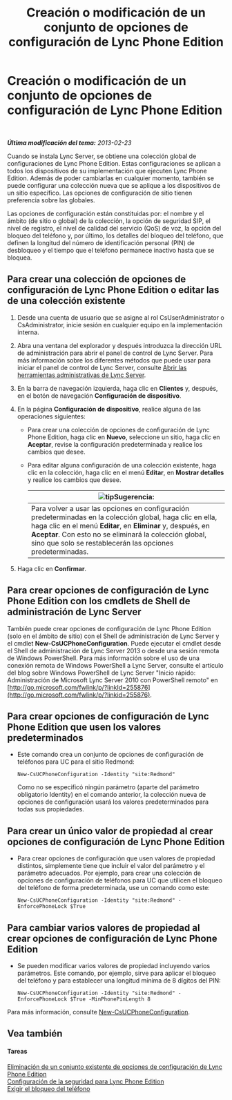 ﻿---
title: Creación o modificación de un conjunto de opciones de configuración de Lync Phone Edition
TOCTitle: Creación o modificación de un conjunto de opciones de configuración de Lync Phone Edition
ms:assetid: 6cf714af-8f57-4a71-89ad-0a776302b2ba
ms:mtpsurl: https://technet.microsoft.com/es-es/library/JJ688086(v=OCS.15)
ms:contentKeyID: 49889221
ms.date: 01/07/2017
mtps_version: v=OCS.15
ms.translationtype: HT
---

# Creación o modificación de un conjunto de opciones de configuración de Lync Phone Edition

 

_**Última modificación del tema:** 2013-02-23_

Cuando se instala Lync Server, se obtiene una colección global de configuraciones de Lync Phone Edition. Estas configuraciones se aplican a todos los dispositivos de su implementación que ejecuten Lync Phone Edition. Además de poder cambiarlas en cualquier momento, también se puede configurar una colección nueva que se aplique a los dispositivos de un sitio específico. Las opciones de configuración de sitio tienen preferencia sobre las globales.

Las opciones de configuración están constituidas por: el nombre y el ámbito (de sitio o global) de la colección, la opción de seguridad SIP, el nivel de registro, el nivel de calidad del servicio (QoS) de voz, la opción del bloqueo del teléfono y, por último, los detalles del bloqueo del teléfono, que definen la longitud del número de identificación personal (PIN) de desbloqueo y el tiempo que el teléfono permanece inactivo hasta que se bloquea.

## Para crear una colección de opciones de configuración de Lync Phone Edition o editar las de una colección existente

1.  Desde una cuenta de usuario que se asigne al rol CsUserAdministrator o CsAdministrator, inicie sesión en cualquier equipo en la implementación interna.

2.  Abra una ventana del explorador y después introduzca la dirección URL de administración para abrir el panel de control de Lync Server. Para más información sobre los diferentes métodos que puede usar para iniciar el panel de control de Lync Server, consulte [Abrir las herramientas administrativas de Lync Server](lync-server-2013-open-lync-server-administrative-tools.md).

3.  En la barra de navegación izquierda, haga clic en **Clientes** y, después, en el botón de navegación **Configuración de dispositivo**.

4.  En la página **Configuración de dispositivo**, realice alguna de las operaciones siguientes:
    
      - Para crear una colección de opciones de configuración de Lync Phone Edition, haga clic en **Nuevo**, seleccione un sitio, haga clic en **Aceptar**, revise la configuración predeterminada y realice los cambios que desee.
    
      - Para editar alguna configuración de una colección existente, haga clic en la colección, haga clic en el menú **Editar**, en **Mostrar detalles** y realice los cambios que desee.
        
        <table>
        <thead>
        <tr class="header">
        <th><img src="images/JJ205319.tip(OCS.15).gif" title="tip" alt="tip" />Sugerencia:</th>
        </tr>
        </thead>
        <tbody>
        <tr class="odd">
        <td>Para volver a usar las opciones en configuración predeterminadas en la colección global, haga clic en ella, haga clic en el menú <strong>Editar</strong>, en <strong>Eliminar</strong> y, después, en <strong>Aceptar</strong>. Con esto no se eliminará la colección global, sino que solo se restablecerán las opciones predeterminadas.</td>
        </tr>
        </tbody>
        </table>


5.  Haga clic en **Confirmar**.

## Para crear opciones de configuración de Lync Phone Edition con los cmdlets de Shell de administración de Lync Server

También puede crear opciones de configuración de Lync Phone Edition (solo en el ámbito de sitio) con el Shell de administración de Lync Server y el cmdlet **New-CsUCPhoneConfiguration**. Puede ejecutar el cmdlet desde el Shell de administración de Lync Server 2013 o desde una sesión remota de Windows PowerShell. Para más información sobre el uso de una conexión remota de Windows PowerShell a Lync Server, consulte el artículo del blog sobre Windows PowerShell de Lync Server "Inicio rápido: Administración de Microsoft Lync Server 2010 con PowerShell remoto" en [http://go.microsoft.com/fwlink/p/?linkId=255876](http://go.microsoft.com/fwlink/p/?linkid=255876).

## Para crear opciones de configuración de Lync Phone Edition que usen los valores predeterminados

  - Este comando crea un conjunto de opciones de configuración de teléfonos para UC para el sitio Redmond:
    
        New-CsUCPhoneConfiguration -Identity "site:Redmond"
    
    Como no se especificó ningún parámetro (aparte del parámetro obligatorio Identity) en el comando anterior, la colección nueva de opciones de configuración usará los valores predeterminados para todas sus propiedades.

## Para crear un único valor de propiedad al crear opciones de configuración de Lync Phone Edition

  - Para crear opciones de configuración que usen valores de propiedad distintos, simplemente tiene que incluir el valor del parámetro y el parámetro adecuados. Por ejemplo, para crear una colección de opciones de configuración de teléfonos para UC que utilicen el bloqueo del teléfono de forma predeterminada, use un comando como este:
    
        New-CsUCPhoneConfiguration -Identity "site:Redmond" -EnforcePhoneLock $True

## Para cambiar varios valores de propiedad al crear opciones de configuración de Lync Phone Edition

  - Se pueden modificar varios valores de propiedad incluyendo varios parámetros. Este comando, por ejemplo, sirve para aplicar el bloqueo del teléfono y para establecer una longitud mínima de 8 dígitos del PIN:
    
        New-CsUCPhoneConfiguration -Identity "site:Redmond" -EnforcePhoneLock $True -MinPhonePinLength 8

Para más información, consulte [New-CsUCPhoneConfiguration](https://docs.microsoft.com/en-us/powershell/module/skype/New-CsUCPhoneConfiguration).

## Vea también

#### Tareas

[Eliminación de un conjunto existente de opciones de configuración de Lync Phone Edition](lync-server-2013-delete-an-existing-collection-of-lync-phone-edition-configuration-settings.md)  
[Configuración de la seguridad para Lync Phone Edition](lync-server-2013-configure-security-settings-for-lync-phone-edition.md)  
[Exigir el bloqueo del teléfono](lync-server-2013-enforce-phone-locking.md)

